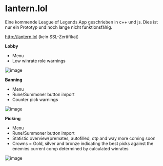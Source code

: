 # lantern.lol
Eine kommende League of Legends App geschrieben in c++ und js.
Dies ist nur ein Prototyp und noch lange nicht funktionsfähig.

http://lantern.lol (kein SSL-Zertifikat)

**Lobby**
- Menu
- Low winrate role warnings

![image](https://user-images.githubusercontent.com/76885566/116798474-06546800-aaf0-11eb-96ba-9a267fb19b61.png)

**Banning**
- Menu
- Rune/Summoner button import
- Counter pick warnings

![image](https://user-images.githubusercontent.com/76885566/116798577-60a1f880-aaf1-11eb-9da1-7a1109d2e193.png)

**Picking**
- Menu
- Rune/Summoner button import
- Statistic overview(premates, autofilled, otp and way more coming soon
- Crowns = Gold, silver and bronze indicating the best picks against the enemies current comp determined by calculated winrates

![image](https://user-images.githubusercontent.com/76885566/116798589-79121300-aaf1-11eb-82b4-ad51f2499437.png)
